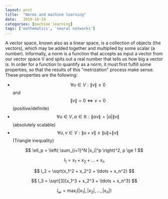 ```yaml
---
layout: post
title:  "Norms and machine learning"
date:   2019-10-19
categories: [machine learning]
tags: ['mathematics', 'neural networks']
---
```


A vector space, known also as a linear space, is a collection of objects (the vectors),
which may be added together and multiplied by some scalar (a number). Informally, a norm
is a function that accepts as input a vector from our vector space V and spits out a real
number that tells us how big a vector is. In order for a function to quantify as a norm,
it must first fulfill some properties, so that the results of this "metrization" process make sense.
These properties are the following:

 * $$\forall u \in V: \|v\|\ge0$$ and $$\|v\| = 0 \Leftrightarrow v = 0$$ (positive/definite)
 * $$\forall u\in V, \alpha\in \mathbb{R}: \|\alpha v\| = |\alpha| \| v \|$$ (absolutely scalable)
 * $$\forall u,v\in V : \|u+v\| \le \|u\|+\|v\|$$ (Triangle inequality)

$$
\ell_p = \left( \sum_{i=1}^N |x_i|^p \right)^2, p \ge 1
$$

$$
l_1 = x_1 + x_2 + \ldots + x_n
$$

$$
l_2 = \sqrt{x_1^2 + x_2^2 + \ldots + x_n^2}
$$

$$
l_3 = \sqrt[3]{x_1^3 + x_2^3 + \ldots + x_n^3}
$$

$$
l_\infty = \max_i(|x_1|, |x_2|, \ldots, |x_n|)
$$
